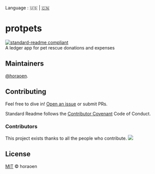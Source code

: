 Language : 🇺🇸 | [🇨🇳](./doc/readme/README.zh-CN.md)
# protpets
[![standard-readme compliant](https://img.shields.io/badge/readme%20style-standard-brightgreen.svg?style=flat-square)](https://github.com/RichardLitt/standard-readme) </br>
A ledger app for pet rescue donations and expenses

## Maintainers
[@horaoen](https://github.com/horaoen).

## Contributing
Feel free to dive in! [Open an issue](https://github.com/horaoen/protpets/issues/new) or submit PRs.

Standard Readme follows the [Contributor Covenant](http://contributor-covenant.org/version/1/3/0/) Code of Conduct.

### Contributors
This project exists thanks to all the people who contribute. 
<a href="https://github.com/horaoen/protpets/graphs/contributors"><img src="https://opencollective.com/protpets/contributors.svg?width=890&button=false" /></a>

## License
[MIT](LICENSE) © horaoen
